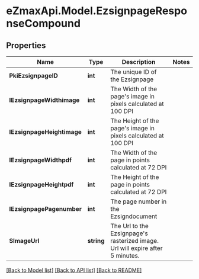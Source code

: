 
# eZmaxApi.Model.EzsignpageResponseCompound

## Properties

Name | Type | Description | Notes
------------ | ------------- | ------------- | -------------
**PkiEzsignpageID** | **int** | The unique ID of the Ezsignpage | 
**IEzsignpageWidthimage** | **int** | The Width of the page&#39;s image in pixels calculated at 100 DPI | 
**IEzsignpageHeightimage** | **int** | The Height of the page&#39;s image in pixels calculated at 100 DPI | 
**IEzsignpageWidthpdf** | **int** | The Width of the page in points calculated at 72 DPI | 
**IEzsignpageHeightpdf** | **int** | The Height of the page in points calculated at 72 DPI | 
**IEzsignpagePagenumber** | **int** | The page number in the Ezsigndocument | 
**SImageUrl** | **string** | The Url to the Ezsignpage&#39;s rasterized image.  Url will expire after 5 minutes. | 

[[Back to Model list]](../README.md#documentation-for-models)
[[Back to API list]](../README.md#documentation-for-api-endpoints)
[[Back to README]](../README.md)

